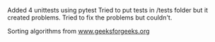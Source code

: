 Added 4 unittests using pytest
Tried to put tests in /tests folder but it created problems. Tried to fix the problems but couldn't.

Sorting algorithms from www.geeksforgeeks.org